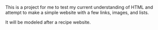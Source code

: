 This is a project for me to test my current understanding of HTML and
 attempt to make a simple website with a few links, images, and lists.

It will be modeled after a recipe website.
